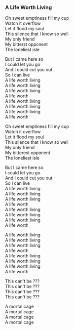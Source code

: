 ### A Life Worth Living

Oh sweet emptiness fill my cup  
Watch it overflow  
Let it flood my soul  
This silence that I know so well  
My only friend  
My bitterst opponent  
The loneliest isle

But I came here so  
I could let you go  
And I could cut you out  
So I can live  
A life worth living  
A life worth living  
A life worth living  
A life worth  
A life worth living  
A life worth living  
A life worth living  
A life worth

Oh sweet emptiness fill my cup  
Watch it overflow  
Let it flood my soul  
This silence that I know so well  
My only friend  
My bitterest opponent  
The loneliest isle

But I came here so  
I could let you go  
And I could cut you out  
So I can live  
A life worth living  
A life worth living  
A life worth living  
A life worth  
A life worth living  
A life worth living  
A life worth living  
A life worth

A life worth living  
A life worth living  
A life worth living  
A life worth  
A life worth living  
A life worth living  
A life worth living  
A life worth

This can't be ???  
This can't be ???  
This can't be ???  
This can't be ???

A mortal cage  
A mortal cage  
A mortal cage  
A mortal cage